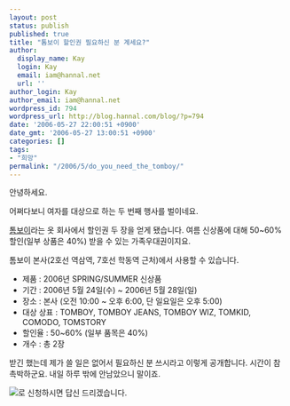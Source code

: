 ```yaml
---
layout: post
status: publish
published: true
title: "톰보이 할인권 필요하신 분 계세요?"
author:
  display_name: Kay
  login: Kay
  email: iam@hannal.net
  url: ''
author_login: Kay
author_email: iam@hannal.net
wordpress_id: 794
wordpress_url: http://blog.hannal.com/blog/?p=794
date: '2006-05-27 22:00:51 +0900'
date_gmt: '2006-05-27 13:00:51 +0900'
categories: []
tags:
- "희망"
permalink: "/2006/5/do_you_need_the_tomboy/"
---
```

<p>안녕하세요.</p>
<p>어쩌다보니 여자를 대상으로 하는 두 번째 행사를 벌이네요.</p>
<p><a href="http://www.tomboy.co.kr">톰보이</a>라는 옷 회사에서 할인권 두 장을 얻게 됐습니다. 여름 신상품에 대해 50~60% 할인(일부 상품은 40%) 받을 수 있는 가족우대권이지요.</p>
<p>톰보이 본사(2호선 역삼역, 7호선 학동역 근처)에서 사용할 수 있습니다.</p>
<ul>
<li>제품 : 2006년 SPRING/SUMMER 신상품</li>
<li>기간 : 2006년 5월 24일(수) ~ 2006년 5월 28일(일)</li>
<li>장소 : 본사 (오전 10:00 ~ 오후 6:00, 단 일요일은 오후 5:00)</li>
<li>대상 상표 : TOMBOY, TOMBOY JEANS, TOMBOY WIZ, TOMKID, COMODO, TOMSTORY</li>
<li>할인율 : 50~60% (일부 품목은 40%)</li>
<li>개수 : 총 2장</li>
</ul>
<p>받긴 했는데 제가 쓸 일은 없어서 필요하신 분 쓰시라고 이렇게 공개합니다. 시간이 참 촉박하군요. 내일 하루 밖에 안남았으니 말이죠.</p>
<p><img src="http://blog.hannal.com/wp-content/old_uploads/loathing_at_naver.gif" />로 신청하시면 답신 드리겠습니다.</p>
